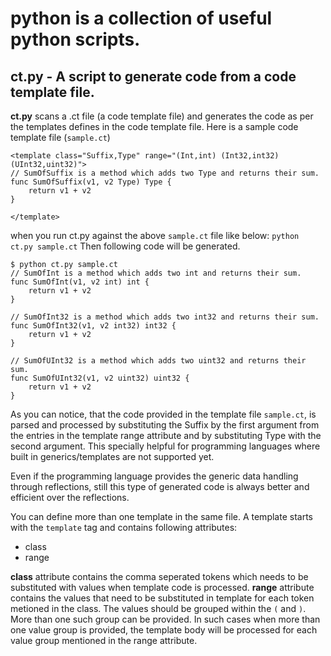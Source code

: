 # python is a collection of useful python scripts.
## ct.py - A script to generate code from a code template file.
<b>ct.py</b> scans a .ct file (a code template file) and generates the code as per the templates defines in the code template file.
Here is a sample code template file (`sample.ct`)
```
<template class="Suffix,Type" range="(Int,int) (Int32,int32) (UInt32,uint32)">
// SumOfSuffix is a method which adds two Type and returns their sum.
func SumOfSuffix(v1, v2 Type) Type {
    return v1 + v2
}

</template>
```

when you run ct.py against the above `sample.ct` file like below:
```python ct.py sample.ct```
Then following code will be generated.
```
$ python ct.py sample.ct 
// SumOfInt is a method which adds two int and returns their sum.
func SumOfInt(v1, v2 int) int {
    return v1 + v2
}

// SumOfInt32 is a method which adds two int32 and returns their sum.
func SumOfInt32(v1, v2 int32) int32 {
    return v1 + v2
}

// SumOfUInt32 is a method which adds two uint32 and returns their sum.
func SumOfUInt32(v1, v2 uint32) uint32 {
    return v1 + v2
}

```
As you can notice, that the code provided in the template file `sample.ct`, is parsed and processed by substituting the Suffix by the first argument from the entries in the template range attribute and by substituting Type with the second argument.
This specially helpful for programming languages where built in generics/templates are not supported yet.

Even if the programming language provides the generic data handling through reflections, still this type of generated code is always better and efficient over the reflections.

You can define more than one template in the same file.
A template starts with the `template` tag and contains following attributes:
- class
- range

<b>class</b> attribute contains the comma seperated tokens which needs to be substituted with values when template code is processed.
<b>range</b> attribute contains the values that need to be substituted in template for each token metioned in the class. The values should be grouped within the `(` and `)`. More than one such group can be provided. In such cases when more than one value group is provided, the template body will be processed for each value group mentioned in the range attribute.

